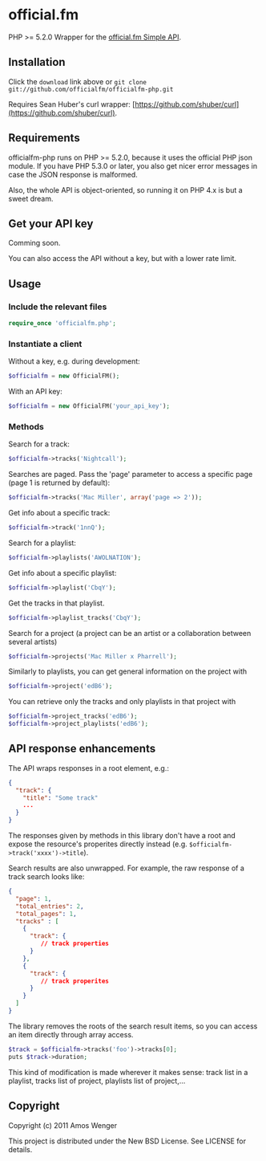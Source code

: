 # official.fm

PHP >= 5.2.0 Wrapper for the [official.fm Simple API](http://official.fm/developers).

## Installation

Click the `download` link above or `git clone git://github.com/officialfm/officialfm-php.git`

Requires Sean Huber's curl wrapper: [https://github.com/shuber/curl](https://github.com/shuber/curl).

## Requirements

officialfm-php runs on PHP >= 5.2.0, because it uses the official PHP json module. If you have PHP 5.3.0 or later, you also get nicer error messages in case the JSON response is malformed.

Also, the whole API is object-oriented, so running it on PHP 4.x is but a sweet dream.

## Get your API key

Comming soon.

You can also access the API without a key, but with a lower rate limit.

## Usage

### Include the relevant files

```php
require_once 'officialfm.php';
```

### Instantiate a client

Without a key, e.g. during development:

```php
$officialfm = new OfficialFM();
```
  
With an API key:

```php
$officialfm = new OfficialFM('your_api_key');
```
  
### Methods

Search for a track:

```php 
$officialfm->tracks('Nightcall');
```

Searches are paged. Pass the 'page' parameter to access a specific page (page 1
is returned by default):

```php
$officialfm->tracks('Mac Miller', array('page => 2'));
```

Get info about a specific track:

```php
$officialfm->track('1nnQ');
```

Search for a playlist:

```php
$officialfm->playlists('AWOLNATION');
```

Get info about a specific playlist:

```php
$officialfm->playlist('CbqY');
```

Get the tracks in that playlist.

```php
$officialfm->playlist_tracks('CbqY');
```

Search for a project (a project can be an artist or a collaboration between several artists)

```php
$officialfm->projects('Mac Miller x Pharrell');
```

Similarly to playlists, you can get general information on the project with

```php
$officialfm->project('edB6');
```

You can retrieve only the tracks and only playlists in that project with

```php
$officialfm->project_tracks('edB6');
$officialfm->project_playlists('edB6');
```

## API response enhancements

The API wraps responses in a root element, e.g.:

```json
{
  "track": {
    "title": "Some track"
    ...
  }
}
```

The responses given by methods in this library don't have a root and expose the
resource's properites directly instead (e.g. `$officialfm->track('xxxx')->title`).

Search results are also unwrapped. For example, the raw response of a track
search looks like:

```json
{
  "page": 1,
  "total_entries": 2,
  "total_pages": 1,
  "tracks" : [
    {
      "track": {
         // track properties
      }
    },
    {
      "track": {
         // track properites
      }
    }
  ]
}
```

The library removes the roots of the search result items, so you can access an item
directly through array access.

```php
$track = $officialfm->tracks('foo')->tracks[0];
puts $track->duration;
```

This kind of modification is made wherever it makes sense: track list in a
playlist, tracks list of project, playlists list of project,...


## Copyright

Copyright (c) 2011 Amos Wenger

This project is distributed under the New BSD License. See LICENSE for details.
